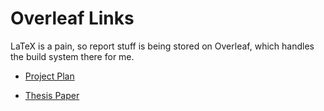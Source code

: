 # Overleaf Links

LaTeX is a pain, so report stuff is being stored on Overleaf, which handles the build system there for me.

+ [Project Plan](https://www.overleaf.com/read/tbmtwzrxxtqq)

+ [Thesis Paper](https://www.overleaf.com/5795697715kcfyjszrjdrf)
